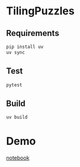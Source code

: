 # TilingPuzzles

## Requirements

```bash
pip install uv
uv sync
```

## Test

```bash
pytest
```

## Build

```bash
uv build
```

# Demo

[notebook](Demo.ipynb)